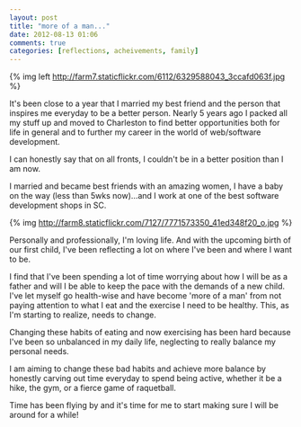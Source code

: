 ```yaml
---
layout: post
title: "more of a man..."
date: 2012-08-13 01:06
comments: true
categories: [reflections, acheivements, family]
---
```


{% img left http://farm7.staticflickr.com/6112/6329588043_3ccafd063f.jpg %}

It's been close to a year that I married my best friend and the person that inspires me everyday to be a better person.
Nearly 5 years ago I packed all my stuff up and moved to Charleston to find better opportunities both for life in general and to further my career in the world of web/software development.

I can honestly say that on all fronts, I couldn't be in a better position than I am now.

I married and became best friends with an amazing women, I have a baby on the way (less than 5wks now)...and I work at one of the best software development shops in SC.
<!--more-->

{% img http://farm8.staticflickr.com/7127/7771573350_41ed348f20_o.jpg %}

Personally and professionally, I'm loving life.  And with the upcoming birth of our first child, I've been reflecting a lot on where I've been and where I want to be.

I find that I've been spending a lot of time worrying about how I will be as a father and will I be able to keep the pace with the demands of a new child.  I've let myself go health-wise and have become 'more of a man' from not paying attention to what I eat and the exercise I need to be healthy.  This, as I'm starting to realize, needs to change.

Changing these habits of eating and now exercising has been hard because I've been so unbalanced in my daily life, neglecting to really balance my personal needs.

I am aiming to change these bad habits and achieve more balance by honestly carving out time everyday to spend being active, whether it be a hike, the gym, or a fierce game of raquetball.

Time has been flying by and it's time for me to start making sure I will be around for a while!


